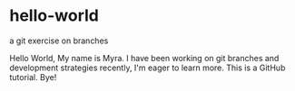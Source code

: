 # hello-world
a git exercise on branches

Hello World,
My name is Myra.
I have been working on git branches and development strategies recently, I'm eager to learn more.
This is a GitHub tutorial.
Bye!
